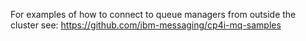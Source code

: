 For examples of how to connect to queue managers from outside the cluster see: https://github.com/ibm-messaging/cp4i-mq-samples
